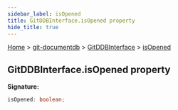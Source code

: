 ```yaml
---
sidebar_label: isOpened
title: GitDDBInterface.isOpened property
hide_title: true
---
```


[Home](./index.md) &gt; [git-documentdb](./git-documentdb.md) &gt; [GitDDBInterface](./git-documentdb.gitddbinterface.md) &gt; [isOpened](./git-documentdb.gitddbinterface.isopened.md)

## GitDDBInterface.isOpened property

<b>Signature:</b>

```typescript
isOpened: boolean;
```
